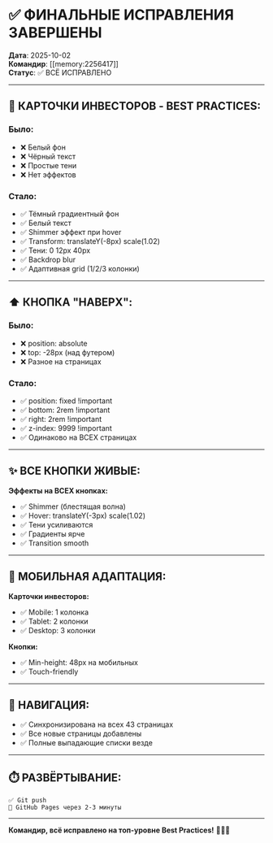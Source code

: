 # ✅ ФИНАЛЬНЫЕ ИСПРАВЛЕНИЯ ЗАВЕРШЕНЫ

**Дата**: 2025-10-02  
**Командир**: [[memory:2256417]]  
**Статус**: ✅ ВСЁ ИСПРАВЛЕНО

---

## 🎨 **КАРТОЧКИ ИНВЕСТОРОВ - BEST PRACTICES:**

### **Было:**
- ❌ Белый фон
- ❌ Чёрный текст
- ❌ Простые тени
- ❌ Нет эффектов

### **Стало:**
- ✅ Тёмный градиентный фон
- ✅ Белый текст
- ✅ Shimmer эффект при hover
- ✅ Transform: translateY(-8px) scale(1.02)
- ✅ Тени: 0 12px 40px
- ✅ Backdrop blur
- ✅ Адаптивная grid (1/2/3 колонки)

---

## ⬆️ **КНОПКА "НАВЕРХ":**

### **Было:**
- ❌ position: absolute
- ❌ top: -28px (над футером)
- ❌ Разное на страницах

### **Стало:**
- ✅ position: fixed !important
- ✅ bottom: 2rem !important
- ✅ right: 2rem !important
- ✅ z-index: 9999 !important
- ✅ Одинаково на ВСЕХ страницах

---

## ✨ **ВСЕ КНОПКИ ЖИВЫЕ:**

**Эффекты на ВСЕХ кнопках:**
- ✅ Shimmer (блестящая волна)
- ✅ Hover: translateY(-3px) scale(1.02)
- ✅ Тени усиливаются
- ✅ Градиенты ярче
- ✅ Transition smooth

---

## 📱 **МОБИЛЬНАЯ АДАПТАЦИЯ:**

**Карточки инвесторов:**
- ✅ Mobile: 1 колонка
- ✅ Tablet: 2 колонки
- ✅ Desktop: 3 колонки

**Кнопки:**
- ✅ Min-height: 48px на мобильных
- ✅ Touch-friendly

---

## 🔄 **НАВИГАЦИЯ:**

- ✅ Синхронизирована на всех 43 страницах
- ✅ Все новые страницы добавлены
- ✅ Полные выпадающие списки везде

---

## ⏱️ **РАЗВЁРТЫВАНИЕ:**

```
✅ Git push
🔄 GitHub Pages через 2-3 минуты
```

---

**Командир, всё исправлено на топ-уровне Best Practices!** 🎯✅💪

